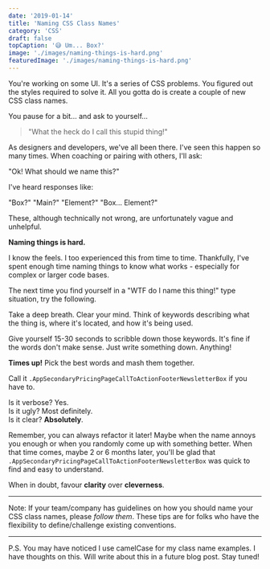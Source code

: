 ```yaml
---
date: '2019-01-14'
title: 'Naming CSS Class Names'
category: 'CSS'
draft: false
topCaption: '😅 Um... Box?'
image: './images/naming-things-is-hard.png'
featuredImage: './images/naming-things-is-hard.png'
---
```


You're working on some UI. It's a series of CSS problems. You figured out the styles required to solve it. All you gotta do is create a couple of new CSS class names.

<!-- more -->

You pause for a bit... and ask to yourself...

> "What the heck do I call this stupid thing!"

As designers and developers, we've all been there. I've seen this happen so many times. When coaching or pairing with others, I'll ask:

"Ok! What should we name this?"

I've heard responses like:

"Box?" "Main?" "Element?" "Box... Element?"

These, although technically not wrong, are unfortunately vague and unhelpful.

**Naming things is hard.**

I know the feels. I too experienced this from time to time. Thankfully, I've spent enough time naming things to know what works - especially for complex or larger code bases.

The next time you find yourself in a "WTF do I name this thing!" type situation, try the following.

Take a deep breath. Clear your mind. Think of keywords describing what the thing is, where it's located, and how it's being used.

Give yourself 15-30 seconds to scribble down those keywords. It's fine if the words don't make sense. Just write something down. Anything!

**Times up!** Pick the best words and mash them together.

Call it `.AppSecondaryPricingPageCallToActionFooterNewsletterBox` if you have to.

Is it verbose? Yes.<br />
Is it ugly? Most definitely.<br />
Is it clear? **Absolutely**.

Remember, you can always refactor it later! Maybe when the name annoys you enough or when you randomly come up with something better. When that time comes, maybe 2 or 6 months later, you'll be glad that `.AppSecondaryPricingPageCallToActionFooterNewsletterBox` was quick to find and easy to understand.

When in doubt, favour **clarity** over **cleverness**.

---

Note: If your team/company has guidelines on how you should name your CSS class names, please _follow them_. These tips are for folks who have the flexibility to define/challenge existing conventions.

---

P.S. You may have noticed I use camelCase for my class name examples. I have thoughts on this. Will write about this in a future blog post. Stay tuned!
